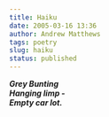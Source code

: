 ```yaml
---
title: Haiku
date: 2005-03-16 13:36
author: Andrew Matthews
tags: poetry
slug: haiku
status: published
---
```


***Grey Bunting<br/>
Hanging limp -<br/>
Empty car lot.***
